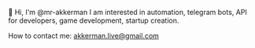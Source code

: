👋 Hi, I'm @mr-akkerman
I am interested in automation, telegram bots, API for developers, game development, startup creation.

How to contact me: akkerman.live@gmail.com
